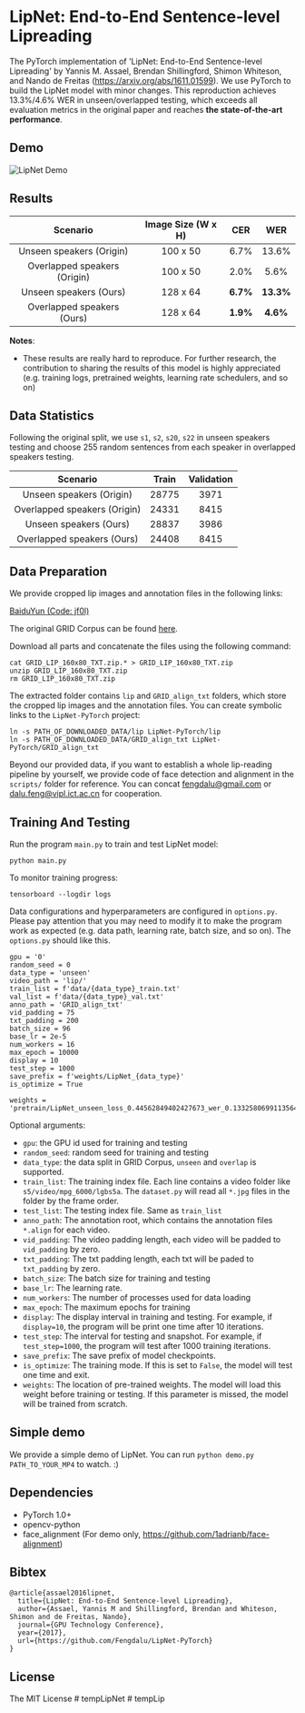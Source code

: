 # LipNet: End-to-End Sentence-level Lipreading

The PyTorch implementation of 'LipNet: End-to-End Sentence-level Lipreading' by Yannis M. Assael, Brendan Shillingford, Shimon Whiteson, and Nando de Freitas (https://arxiv.org/abs/1611.01599). We use PyTorch to build the LipNet model with minor changes. This reproduction achieves 13.3%/4.6% WER in unseen/overlapped testing, which exceeds all evaluation metrics in the original paper and reaches **the state-of-the-art performance**.

## Demo

![LipNet Demo](demo.gif)


## Results

|       Scenario          |  Image Size (W x H) |  CER  |     WER    |
|:-----------------------:|:-------------------:|:-----:|:----------:|
|    Unseen speakers (Origin)    | 100 x 50 |    6.7%   |    13.6%   |
|   Overlapped speakers (Origin) | 100 x 50 |    2.0%   |    5.6%    |
|    Unseen speakers (Ours)      | 128 x 64 |  **6.7%** |  **13.3%** |
|   Overlapped speakers (Ours)   | 128 x 64 |  **1.9%** |  **4.6%**  |

**Notes**:

- These results are really hard to reproduce. For further research, the contribution to sharing the results of this model is highly appreciated (e.g. training logs, pretrained weights, learning rate schedulers, and so on) 

## Data Statistics

Following the original split, we use `s1`, `s2`, `s20`, `s22` in unseen speakers testing and choose 255 random sentences from each speaker in overlapped speakers testing.

|             Scenario            |   Train   |  Validation  |
|:-------------------------------:|:---------:|:------------:|
|    Unseen speakers (Origin)     |   28775   |     3971     |      
|   Overlapped speakers (Origin)  |   24331   |     8415     |
|    Unseen speakers (Ours)       |   28837   |     3986     |
|   Overlapped speakers (Ours)    |   24408   |     8415     |


## Data Preparation

We provide cropped lip images and annotation files in the following links: 

[BaiduYun (Code: jf0l)](https://pan.baidu.com/s/1I51Xf-DzP1UgrXF-S0L5tg)

The original GRID Corpus can be found [here](http://spandh.dcs.shef.ac.uk/gridcorpus/).

Download all parts and concatenate the files using the following command:

```
cat GRID_LIP_160x80_TXT.zip.* > GRID_LIP_160x80_TXT.zip
unzip GRID_LIP_160x80_TXT.zip
rm GRID_LIP_160x80_TXT.zip
```
The extracted folder contains `lip` and `GRID_align_txt` folders, which store the cropped lip images and the annotation files. 
You can create symbolic links to the `LipNet-PyTorch` project:

```
ln -s PATH_OF_DOWNLOADED_DATA/lip LipNet-PyTorch/lip
ln -s PATH_OF_DOWNLOADED_DATA/GRID_align_txt LipNet-PyTorch/GRID_align_txt
```

Beyond our provided data, if you want to establish a whole lip-reading pipeline by yourself, we provide code of face detection and alignment in the `scripts/` folder for reference. You can concat fengdalu@gmail.com or dalu.feng@vipl.ict.ac.cn for cooperation.

## Training And Testing

Run the program `main.py` to train and test LipNet model:

```
python main.py
```

To monitor training progress:

```
tensorboard --logdir logs
```

Data configurations and hyperparameters are configured in `options.py`. Please pay attention that you may need to modify it to make the program work as expected (e.g. data path, learning rate, batch size, and so on). The `options.py` should like this.

```
gpu = '0'
random_seed = 0
data_type = 'unseen'
video_path = 'lip/'
train_list = f'data/{data_type}_train.txt'
val_list = f'data/{data_type}_val.txt'
anno_path = 'GRID_align_txt'
vid_padding = 75
txt_padding = 200
batch_size = 96
base_lr = 2e-5
num_workers = 16
max_epoch = 10000
display = 10
test_step = 1000
save_prefix = f'weights/LipNet_{data_type}'
is_optimize = True

weights = 'pretrain/LipNet_unseen_loss_0.44562849402427673_wer_0.1332580699113564_cer_0.06796452465503355.pt'
```

Optional arguments:

- `gpu`: the GPU id used for training and testing
- `random_seed`: random seed for training and testing
- `data_type`: the data split in GRID Corpus, `unseen` and `overlap` is supported.
- `train_list`: The training index file. Each line contains a video folder like `s5/video/mpg_6000/lgbs5a`. The `dataset.py` will read all `*.jpg` files in the folder by the frame order.
- `test_list`: The testing index file. Same as `train_list`
- `anno_path`: The annotation root, which contains the annotation files `*.align` for each video.
- `vid_padding`: The video padding length, each video will be padded to `vid_padding` by zero.
- `txt_padding`: The txt padding length, each txt will be paded to `txt_padding` by zero.
- `batch_size`: The batch size for training and testing
- `base_lr`: The learning rate.
- `num_workers`: The number of processes used for data loading
- `max_epoch`: The maximum epochs for training
- `display`: The display interval in training and testing. For example, if `display=10`, the program will be print one time after 10 iterations.
- `test_step`: The interval for testing and snapshot. For example, if `test_step=1000`, the program will test after 1000 training iterations.
- `save_prefix`: The save prefix of model checkpoints.
- `is_optimize`: The training mode. If this is set to `False`, the model will test one time and exit.
- `weights`: The location of pre-trained weights. The model will load this weight before training or testing. If this parameter is missed, the model will be trained from scratch.

## Simple demo

We provide a simple demo of LipNet. You can run `python demo.py PATH_TO_YOUR_MP4` to watch. :)

## Dependencies

* PyTorch 1.0+
* opencv-python
* face_alignment (For demo only, https://github.com/1adrianb/face-alignment)

## Bibtex
    @article{assael2016lipnet,
	  title={LipNet: End-to-End Sentence-level Lipreading},
	  author={Assael, Yannis M and Shillingford, Brendan and Whiteson, Shimon and de Freitas, Nando},
	  journal={GPU Technology Conference},
	  year={2017},
	  url={https://github.com/Fengdalu/LipNet-PyTorch}
	}


## License

The MIT License
#   t e m p L i p N e t  
 #   t e m p L i p  
 